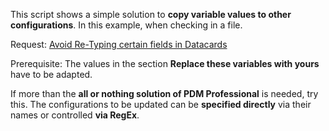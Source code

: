 This script shows a simple solution to **copy variable values to other configurations**. In this example, when checking in a file.

Request: [Avoid Re-Typing certain fields in Datacards](https://forum.solidworks.com/thread/240062)

Prerequisite: The values in the section **Replace these variables with yours** have to be adapted.

If more than the **all or nothing solution of PDM Professional** is needed, try this. 
The configurations to be updated can be **specified directly** via their names or controlled **via RegEx**. 
